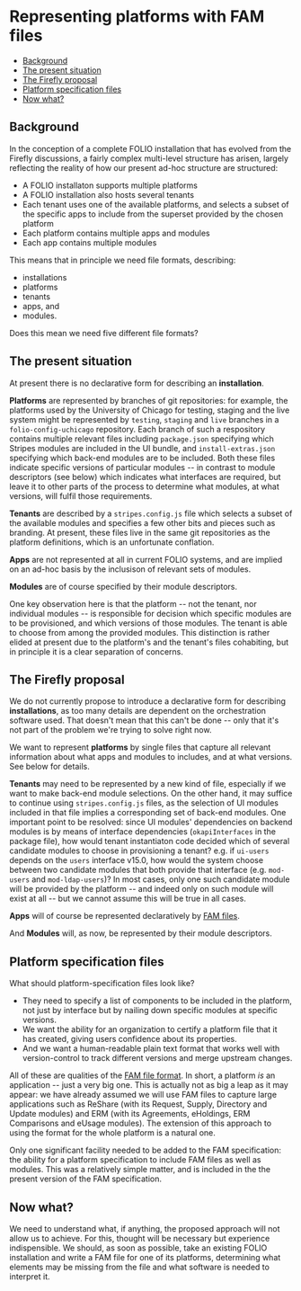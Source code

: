 # Representing platforms with FAM files

<!-- md2toc -l 2 fam-files-for-platforms.md -->
* [Background](#background)
* [The present situation](#the-present-situation)
* [The Firefly proposal](#the-firefly-proposal)
* [Platform specification files](#platform-specification-files)
* [Now what?](#now-what)


## Background

In the conception of a complete FOLIO installation that has evolved from the Firefly discussions, a fairly complex multi-level structure has arisen, largely reflecting the reality of how our present ad-hoc structure are structured:
* A FOLIO installaton supports multiple platforms
* A FOLIO installation also hosts several tenants
* Each tenant uses one of the available platforms, and selects a subset of the specific apps to include from the superset provided by the chosen platform
* Each platform contains multiple apps and modules
* Each app contains multiple modules

This means that in principle we need file formats, describing:
* installations
* platforms
* tenants
* apps, and
* modules.

Does this mean we need five different file formats?


## The present situation

At present there is no declarative form for describing an **installation**.

**Platforms** are represented by branches of git repositories: for example, the platforms used by the University of Chicago for testing, staging and the live system might be represented by `testing`, `staging` and `live` branches in a `folio-config-uchicago` repository. Each branch of such a respository contains multiple relevant files including `package.json` specifying which Stripes modules are included in the UI bundle, and `install-extras.json` specifying which back-end modules are to be included. Both these files indicate specific versions of particular modules -- in contrast to module descriptors (see below) which indicates what interfaces are required, but leave it to other parts of the process to determine what modules, at what versions, will fulfil those requirements.

**Tenants** are described by a `stripes.config.js` file which selects a subset of the available modules and specifies a few other bits and pieces such as branding. At present, these files live in the same git repositories as the platform definitions, which is an unfortunate conflation.

**Apps** are not represented at all in current FOLIO systems, and are implied on an ad-hoc basis by the inclusison of relevant sets of modules.

**Modules** are of course specified by their module descriptors.

One key observation here is that the platform -- not the tenant, nor individual modules -- is responsible for decision which specific modules are to be provisioned, and which versions of those modules. The tenant is able to choose from among the provided modules. This distinction is rather elided at present due to the platform's and the tenant's files cohabiting, but in principle it is a clear separation of concerns.



## The Firefly proposal

We do not currently propose to introduce a declarative form for describing **installations**, as too many details are dependent on the orchestration software used. That doesn't mean that this can't be done -- only that it's not part of the problem we're trying to solve right now.

We want to represent **platforms** by single files that capture all relevant information about what apps and modules to includes, and at what versions. See below for details.

**Tenants** may need to be represented by a new kind of file, especially if we want to make back-end module selections. On the other hand, it may suffice to continue using `stripes.config.js` files, as the selection of UI modules included in that file implies a corresponding set of back-end modules. One important point to be resolved: since UI modules' dependencies on backend modules is by means of interface dependencies (`okapiInterfaces` in the package file), how would tenant instantiaton code decided which of several candidate modules to choose in provisioning a tenant? e.g. if `ui-users` depends on the `users` interface v15.0, how would the system choose between two candidate modules that both provide that interface (e.g. `mod-users` and `mod-ldap-users`)? In most cases, only one such candidate module will be provided by the platform -- and indeed only on such module will exist at all -- but we cannot assume this will be true in all cases.

**Apps** will of course be represented declaratively by [FAM files](folio-app-metadata.md).

And **Modules** will, as now, be represented by their module descriptors.


## Platform specification files

What should platform-specification files look like?
* They need to specify a list of components to be included in the platform, not just by interface but by nailing down specific modules at specific versions.
* We want the ability for an organization to certify a platform file that it has created, giving users confidence about its properties.
* And we want a human-readable plain text format that works well with version-control to track different versions and merge upstream changes. 

All of these are qualities of the [FAM file format](folio-app-metadata.md). In short, a platform _is_ an application -- just a very big one. This is actually not as big a leap as it may appear: we have already assumed we will use FAM files to capture large applications such as ReShare (with its Request, Supply, Directory and Update modules) and ERM (with its Agreements, eHoldings, ERM Comparisons and eUsage modules). The extension of this approach to using the format for the whole platform is a natural one.

Only one significant facility needed to be added to the FAM specification: the ability for a platform specification to include FAM files as well as modules. This was a relatively simple matter, and is included in the the present version of the FAM specification.


## Now what?

We need to understand what, if anything, the proposed approach will not allow us to achieve. For this, thought will be necessary but experience indispensible. We should, as soon as possible, take an existing FOLIO installation and write a FAM file for one of its platforms, determining what elements may be missing from the file and what software is needed to interpret it.


